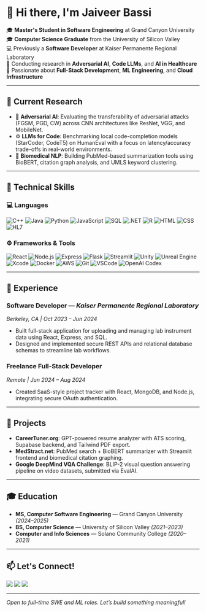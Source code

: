 # 👋 Hi there, I'm Jaiveer Bassi

🎓 **Master's Student in Software Engineering** at Grand Canyon University  
🎓 **Computer Science Graduate** from the University of Silicon Valley  
💻 Previously a **Software Developer** at Kaiser Permanente Regional Laboratory  
🔬 Conducting research in **Adversarial AI**, **Code LLMs**, and **AI in Healthcare**  
🌱 Passionate about **Full-Stack Development**, **ML Engineering**, and **Cloud Infrastructure**

---

## 🔬 Current Research

- 🧪 **Adversarial AI**: Evaluating the transferability of adversarial attacks (FGSM, PGD, CW) across CNN architectures like ResNet, VGG, and MobileNet.
- ⚙️ **LLMs for Code**: Benchmarking local code-completion models (StarCoder, CodeT5) on HumanEval with a focus on latency/accuracy trade-offs in real-world environments.
- 🧠 **Biomedical NLP**: Building PubMed-based summarization tools using BioBERT, citation graph analysis, and UMLS keyword clustering.

---

## 🧰 Technical Skills

### 💻 Languages
![C++](https://img.shields.io/badge/C++-00599C?style=flat-square&logo=c%2B%2B&logoColor=white)
![Java](https://img.shields.io/badge/Java-ED8B00?style=flat-square&logo=java&logoColor=white)
![Python](https://img.shields.io/badge/Python-3776AB?style=flat-square&logo=python&logoColor=white)
![JavaScript](https://img.shields.io/badge/JavaScript-F7DF1E?style=flat-square&logo=javascript&logoColor=black)
![SQL](https://img.shields.io/badge/SQL-4479A1?style=flat-square&logo=postgresql&logoColor=white)
![.NET](https://img.shields.io/badge/.NET-512BD4?style=flat-square&logo=dot-net&logoColor=white)
![R](https://img.shields.io/badge/R-276DC3?style=flat-square&logo=r&logoColor=white)
![HTML](https://img.shields.io/badge/HTML5-E34F26?style=flat-square&logo=html5&logoColor=white)
![CSS](https://img.shields.io/badge/CSS3-1572B6?style=flat-square&logo=css3&logoColor=white)
![HL7](https://img.shields.io/badge/HL7-00447C?style=flat-square&logo=hl7&logoColor=white)

### ⚙️ Frameworks & Tools
![React](https://img.shields.io/badge/React-20232A?style=flat-square&logo=react&logoColor=61DAFB)
![Node.js](https://img.shields.io/badge/Node.js-339933?style=flat-square&logo=node-dot-js&logoColor=white)
![Express](https://img.shields.io/badge/Express-000000?style=flat-square&logo=express&logoColor=white)
![Flask](https://img.shields.io/badge/Flask-000000?style=flat-square&logo=flask&logoColor=white)
![Streamlit](https://img.shields.io/badge/Streamlit-FF4B4B?style=flat-square&logo=streamlit&logoColor=white)
![Unity](https://img.shields.io/badge/Unity-000000?style=flat-square&logo=unity&logoColor=white)
![Unreal Engine](https://img.shields.io/badge/Unreal%20Engine-0E1128?style=flat-square&logo=unreal-engine&logoColor=white)
![Xcode](https://img.shields.io/badge/Xcode-1575F9?style=flat-square&logo=xcode&logoColor=white)
![Docker](https://img.shields.io/badge/Docker-2496ED?style=flat-square&logo=docker&logoColor=white)
![AWS](https://img.shields.io/badge/AWS-232F3E?style=flat-square&logo=amazon-aws&logoColor=white)
![Git](https://img.shields.io/badge/Git-F05032?style=flat-square&logo=git&logoColor=white)
![VSCode](https://img.shields.io/badge/VSCode-007ACC?style=flat-square&logo=visual-studio-code&logoColor=white)
![OpenAI Codex](https://img.shields.io/badge/OpenAI%20Codex-412991?style=flat-square&logo=openai&logoColor=white)

---

## 💼 Experience

### Software Developer — *Kaiser Permanente Regional Laboratory*
*Berkeley, CA | Oct 2023 – Jun 2024*

- Built full-stack application for uploading and managing lab instrument data using React, Express, and SQL.
- Designed and implemented secure REST APIs and relational database schemas to streamline lab workflows.

### Freelance Full-Stack Developer
*Remote | Jun 2024 – Aug 2024*

- Created SaaS-style project tracker with React, MongoDB, and Node.js, integrating secure OAuth authentication.

---

## 🚀 Projects

- **CareerTuner.org**: GPT-powered resume analyzer with ATS scoring, Supabase backend, and Tailwind PDF export.
- **MedStract.net**: PubMed search + BioBERT summarizer with Streamlit frontend and biomedical citation graphing.
- **Google DeepMind VQA Challenge**: BLIP-2 visual question answering pipeline on video datasets, submitted via EvalAI.

---

## 🎓 Education

- **MS, Computer Software Engineering** — Grand Canyon University *(2024–2025)*  
- **BS, Computer Science** — University of Silicon Valley *(2021–2023)*  
- **Computer and Info Sciences** — Solano Community College *(2020–2021)*  

---

## 📫 Let's Connect!

<a href="https://www.linkedin.com/in/jaiveer-bassi"><img src="https://img.shields.io/badge/LinkedIn-%230077B5.svg?&style=for-the-badge&logo=linkedin&logoColor=white"/></a>
<a href="https://github.com/imjbassi"><img src="https://img.shields.io/badge/GitHub-%2312100E.svg?&style=for-the-badge&logo=github&logoColor=white"/></a>
<a href="https://imjbassi.github.io"><img src="https://img.shields.io/badge/Portfolio-%23000000.svg?&style=for-the-badge&logo=githubpages&logoColor=white"/></a>

---

*Open to full-time SWE and ML roles. Let’s build something meaningful!*
